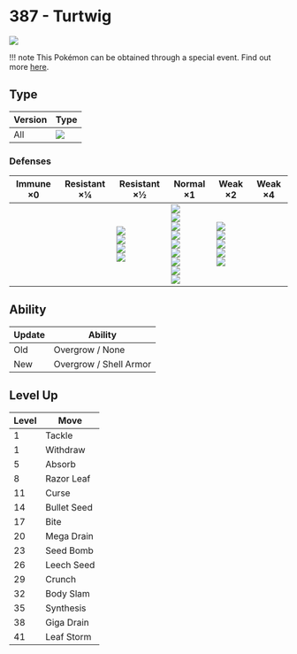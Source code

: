 # 387 - Turtwig
![][387]

!!! note
    This Pokémon can be obtained through a special event. Find out more [here](../../special_events/#sinnoh-starter).

## Type

Version | Type
---     | ---
All     | ![][grass]

### Defenses

Immune ×0 | Resistant ×¼ | Resistant ×½                                                 | Normal ×1                                                                                                                           | Weak ×2                                                             | Weak ×4
---       | ---          | ---                                                          | ---                                                                                                                                 | ---                                                                 | ---
&nbsp;    | &nbsp;       | ![][ground]<br>![][water]<br>![][grass]<br>![][electric]<br> | ![][normal]<br>![][fighting]<br>![][rock]<br>![][ghost]<br>![][steel]<br>![][psychic]<br>![][dragon]<br>![][dark]<br>![][fairy]<br> | ![][flying]<br>![][poison]<br>![][bug]<br>![][fire]<br>![][ice]<br> | &nbsp;

## Ability

Update | Ability
---    | ---
Old    | Overgrow / None
New    | Overgrow / Shell Armor

## Level Up

Level | Move
---   | ---
1     | Tackle
1     | Withdraw
5     | Absorb
8     | Razor Leaf
11    | Curse
14    | Bullet Seed
17    | Bite
20    | Mega Drain
23    | Seed Bomb
26    | Leech Seed
29    | Crunch
32    | Body Slam
35    | Synthesis
38    | Giga Drain
41    | Leaf Storm

[387]: ../img/pokemon/387.png
[normal]: ../img/types/normal.png
[fire]: ../img/types/fire.png
[fighting]: ../img/types/fighting.png
[water]: ../img/types/water.png
[flying]: ../img/types/flying.png
[grass]: ../img/types/grass.png
[poison]: ../img/types/poison.png
[electric]: ../img/types/electric.png
[ground]: ../img/types/ground.png
[psychic]: ../img/types/psychic.png
[rock]: ../img/types/rock.png
[ice]: ../img/types/ice.png
[bug]: ../img/types/bug.png
[dragon]: ../img/types/dragon.png
[ghost]: ../img/types/ghost.png
[dark]: ../img/types/dark.png
[steel]: ../img/types/steel.png
[fairy]: ../img/types/fairy.png
